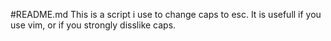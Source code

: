 #README.md
This is a script i use to change caps to esc. It is usefull if you use vim, or if you strongly disslike caps.
